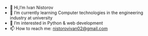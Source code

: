 - 👋 Hi,I’m Ivan Nistorov 
- 🌱 I’m currently learning Computer technologies in the engineering industry at university 
- 👀 I’m interested in Python & web development
- 📫 How to reach me: nistorovivan02@gmail.com
